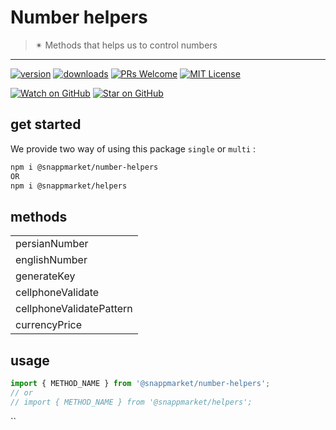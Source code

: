 # Number helpers
> ✴ Methods that helps us to control numbers
----

[![version](https://img.shields.io/npm/v/@snappmarket/number-helpers.svg?style=flat-square)](https://www.npmjs.com/package/@snappmarket/number-helpers)
[![downloads](https://img.shields.io/npm/dm/@snappmarket/number-helpers.svg?style=flat-square)](http://www.npmtrends.com/@snappmarket/number-helpers)
[![PRs Welcome](https://img.shields.io/badge/PRs-welcome-brightgreen.svg?style=flat-square)](http://makeapullrequest.com)
[![MIT License](https://img.shields.io/npm/l/@snappmarket/number-helpers.svg?style=flat-square)](https://github.com/snappmarket/react-hooks/tree/master/packages/useDidUpdateEffect/blob/master/LICENSE.md)

[![Watch on GitHub](https://img.shields.io/github/watchers/snappmarket/react-hooks.svg?style=social)](https://github.com/snappmarket/react-hooks/watchers)
[![Star on GitHub](https://img.shields.io/github/stars/snappmarket/react-hooks.svg?style=social)](https://github.com/snappmarket/react-hooks/stargazers)

## get started 
We provide two way of using this package `single` or `multi` :
```bash
npm i @snappmarket/number-helpers
OR
npm i @snappmarket/helpers
```

## methods
|        |
| ------ |
| persianNumber                                                 |  
| englishNumber                                                 |  
| generateKey                                                 |  
| cellphoneValidate                                                 |  
| cellphoneValidatePattern                                                 |  
| currencyPrice                                                 |  

## usage 
```javascript
import { METHOD_NAME } from '@snappmarket/number-helpers';
// or 
// import { METHOD_NAME } from '@snappmarket/helpers';
```
``
